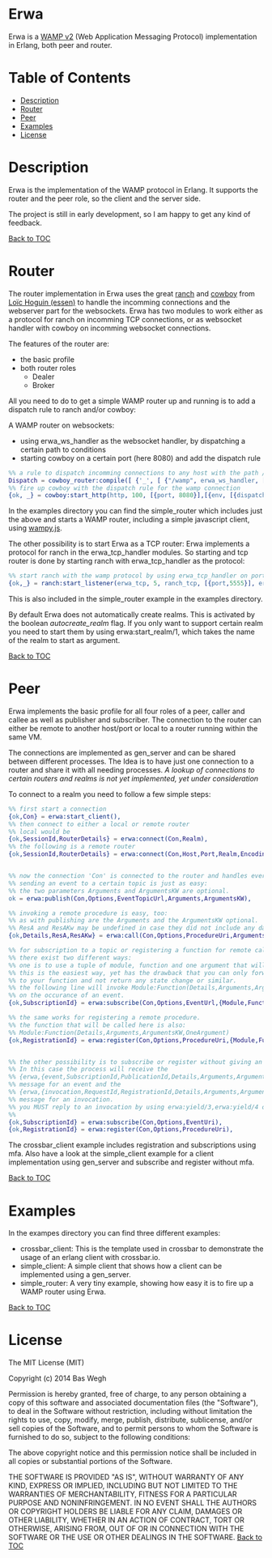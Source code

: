 Erwa
====

Erwa is a [WAMP v2](http://wamp.ws/spec/) (Web Application Messaging Protocol) implementation in Erlang,
both peer and router.




Table of Contents
=================

* [Description](#description)
* [Router](#router)
* [Peer](#peer)
* [Examples](#examples)
* [License](#license)


Description
===========
Erwa is the implementation of the WAMP protocol in Erlang.
It supports the router and the peer role, so the client and
the server side.

The project is still in early development, so I am happy to get any
kind of feedback.

[Back to TOC](#table-of-contents)


Router
======
The router implementation in Erwa uses the great [ranch](https://github.com/extend/ranch)
and [cowboy](https://github.com/extend/cowboy) from [Loïc Hoguin (essen)](https://github.com/essen)
to handle the incomming connections and the webserver part for the websockets.
Erwa has two modules to work either as a protocol for ranch on incomming TCP connections, or
as websocket handler with cowboy on incomming websocket connections.

The features of the router are:
* the basic profile
* both router roles
  * Dealer
  * Broker

All you need to do to get a simple WAMP router up and running is to add a dispatch rule to
ranch and/or cowboy:

A WAMP router on websockets:
* using erwa_ws_handler as the websocket handler, by dispatching a certain path to conditions
* starting cowboy on a certain port (here 8080) and add the dispatch rule
```Erlang
%% a rule to dispatch incomming connections to any host with the path /wamp to the erwa_ws_handler
Dispatch = cowboy_router:compile([ {'_', [ {"/wamp", erwa_ws_handler, []}, ]} ]),
%% fire up cowboy with the dispatch rule for the wamp connection
{ok, _} = cowboy:start_http(http, 100, [{port, 8080}],[{env, [{dispatch, Dispatch}]}]),
```
In the examples directory you can find the simple_router which includes just the above
and starts a WAMP router, including a simple javascript client,
using [wampy.js](https://github.com/KSDaemon/wampy.js).

The other possibility is to start Erwa as a TCP router:
Erwa implements a protocol for ranch in the erwa_tcp_handler modules.
So starting and tcp router is done by starting ranch with
erwa_tcp_handler as the protocol:
```Erlang
%% start ranch with the wamp protocol by using erwa_tcp_handler on port 555
{ok,_} = ranch:start_listener(erwa_tcp, 5, ranch_tcp, [{port,5555}], erwa_tcp_handler, []),
```
This is also included in the simple_router example in the examples directory.

By default Erwa does not automatically create realms. This is activated by the boolean
*autocreate_realm* flag.
If you only want to support certain realm you need to start them by using erwa:start_realm/1,
which takes the name of the realm to start as argument.

[Back to TOC](#table-of-contents)


Peer
====
Erwa implements the basic profile for all four roles of a peer, caller and callee as well as
publisher and subscriber.
The connection to the router can either be remote to another host/port or local to a router
running within the same VM.

The connections are implemented as gen_server and can be shared between different processes.
The Idea is to have just one connection to a router and share it with all needing processes.
*A lookup of connections to certain routers and realms is not yet implemented, yet under consideration*

To connect to a realm you need to follow a few simple steps:
```Erlang
%% first start a connection
{ok,Con} = erwa:start_client(),
%% then connect to either a local or remote router
%% local would be
{ok,SessionId,RouterDetails} = erwa:connect(Con,Realm),
%% the following is a remote router
{ok,SessionId,RouterDetails} = erwa:connect(Con,Host,Port,Realm,Encoding),


%% now the connection 'Con' is connected to the router and handles everything for you
%% sending an event to a certain topic is just as easy:
%% the two parameters Arguments and ArgumentsKW are optional.
ok = erwa:publish(Con,Options,EventTopicUrl,Arguments,ArgumentsKW),

%% invoking a remote procedure is easy, too:
%% as with publishing are the Arguments and the ArgumentsKW optional.
%% ResA and ResAKw may be undefined in case they did not include any data.
{ok,Details,ResA,ResAKw} = erwa:call(Con,Options,ProcedureUri,Arguments,ArgumentsKW),

%% for subscription to a topic or registering a function for remote calls
%% there exist two different ways:
%% one is to use a tuple of module, function and one argument that will be called by erwa.
%% this is the easiest way, yet has the drawback that you can only forward one argument
%% to your function and not return any state change or similar.
%% the following line will invoke Module:Function(Details,Arguments,ArgumentsKW,OneArgument)
%% on the occurance of an event.
{ok,SubscriptionId} = erwa:subscribe(Con,Options,EventUrl,{Module,Function,OneArgument}),

%% the same works for registering a remote procedure.
%% the function that will be called here is also:
%% Module:Function(Details,Arguments,ArgumentsKW,OneArgument)
{ok,RegistrationId} = erwa:register(Con,Options,ProcedureUri,{Module,Function,OneArgument}),


%% the other possibility is to subscribe or register without giving an mfa.
%% In this case the process will receive the
%% {erwa,{event,SubscriptionId,PublicationId,Details,Arguments,ArgumentsKw}}
%% message for an event and the
%% {erwa,{invocation,RequestId,RegistrationId,Details,Arguments,ArgumentsKw}}
%% message for an invocation.
%% you MUST reply to an invocation by using erwa:yield/3,erwa:yield/4 or erwa:yield/5.
%%
{ok,SubscriptionId} = erwa:subscribe(Con,Options,EventUri),
{ok,RegistrationId} = erwa:register(Con,Options,ProcedureUri),
```

The crossbar_client example includes registration and subscriptions using mfa.
Also have a look at the simple_client example for a client implementation using gen_server
and subscribe and register without mfa.

[Back to TOC](#table-of-contents)


Examples
========

In the exampes directory you can find three different examples:
 * crossbar_client: This is the template used in crossbar to demonstrate the usage of an erlang client with crossbar.io.
 * simple_client: A simple client that shows how a client can be implemented using a gen_server.
 * simple_router: A very tiny example, showing how easy it is to fire up a WAMP router using Erwa.

[Back to TOC](#table-of-contents)


License
========
The MIT License (MIT)

Copyright (c) 2014 Bas Wegh

Permission is hereby granted, free of charge, to any person obtaining a copy
of this software and associated documentation files (the "Software"), to deal
in the Software without restriction, including without limitation the rights
to use, copy, modify, merge, publish, distribute, sublicense, and/or sell
copies of the Software, and to permit persons to whom the Software is
furnished to do so, subject to the following conditions:

The above copyright notice and this permission notice shall be included in all
copies or substantial portions of the Software.

THE SOFTWARE IS PROVIDED "AS IS", WITHOUT WARRANTY OF ANY KIND, EXPRESS OR
IMPLIED, INCLUDING BUT NOT LIMITED TO THE WARRANTIES OF MERCHANTABILITY,
FITNESS FOR A PARTICULAR PURPOSE AND NONINFRINGEMENT. IN NO EVENT SHALL THE
AUTHORS OR COPYRIGHT HOLDERS BE LIABLE FOR ANY CLAIM, DAMAGES OR OTHER
LIABILITY, WHETHER IN AN ACTION OF CONTRACT, TORT OR OTHERWISE, ARISING FROM,
OUT OF OR IN CONNECTION WITH THE SOFTWARE OR THE USE OR OTHER DEALINGS IN THE
SOFTWARE.
[Back to TOC](#table-of-contents)

